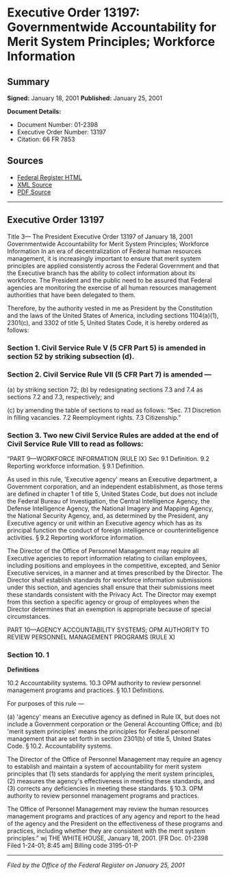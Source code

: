 # Executive Order 13197: Governmentwide Accountability for Merit System Principles; Workforce Information

## Summary

**Signed:** January 18, 2001
**Published:** January 25, 2001

**Document Details:**
- Document Number: 01-2398
- Executive Order Number: 13197
- Citation: 66 FR 7853

## Sources
- [Federal Register HTML](https://www.federalregister.gov/documents/2001/01/25/01-2398/governmentwide-accountability-for-merit-system-principles-workforce-information)
- [XML Source](https://www.federalregister.gov/documents/full_text/xml/2001/01/25/01-2398.xml)
- [PDF Source](https://www.govinfo.gov/content/pkg/FR-2001-01-25/pdf/01-2398.pdf)

---

## Executive Order 13197

Title 3—
The President
Executive Order 13197 of January 18, 2001
Governmentwide Accountability for Merit System Principles; Workforce Information
In an era of decentralization of Federal human resources management, it is increasingly important to ensure that merit system principles are applied consistently across the Federal Government and that the Executive branch has the ability to collect information about its workforce. The President and the public need to be assured that Federal agencies are monitoring the exercise of all human resources management authorities that have been delegated to them.

Therefore, by the authority vested in me as President by the Constitution and the laws of the United States of America, including sections 1104(a)(1), 2301(c), and 3302 of title 5, United States Code, it is hereby ordered as follows:
### Section 1. Civil Service Rule V (5 CFR Part 5) is amended in section 52 by striking subsection (d).

### Section 2. Civil Service Rule VII (5 CFR Part 7) is amended —

(a) by striking section 72;
(b) by redesignating sections 7.3 and 7.4 as sections 7.2 and 7.3, respectively; and

(c) by amending the table of sections to read as follows:
“Sec.
7.1 Discretion in filling vacancies.
7.2 Reemployment rights.
7.3 Citizenship.”
### Section 3. Two new Civil Service Rules are added at the end of Civil Service Rule VIII to read as follows:

“PART 9—WORKFORCE INFORMATION (RULE IX)
Sec
9.1 Definition.
9.2 Reporting workforce information.
§ 9.1 Definition.

As used in this rule, 'Executive agency' means an Executive department, a Government corporation, and an independent establishment, as those terms are defined in chapter 1 of title 5, United States Code, but does not include the Federal Bureau of Investigation, the Central Intelligence Agency, the Defense Intelligence Agency, the National Imagery and Mapping Agency, the National Security Agency, and, as determined by the President, any Executive agency or unit within an Executive agency which has as its principal function the conduct of foreign intelligence or counterintelligence activities.
§ 9.2 Reporting workforce information.

The Director of the Office of Personnel Management may require all Executive agencies to report information relating to civilian employees, including positions and employees in the competitive, excepted, and Senior Executive 
services, in a manner and at times prescribed by the Director. The Director shall establish standards for workforce information submissions under this section, and agencies shall ensure that their submissions meet these standards consistent with the Privacy Act. The Director may exempt from this section a specific agency or group of employees when the Director determines that an exemption is appropriate because of special circumstances.

PART 10—AGENCY ACCOUNTABILITY SYSTEMS;
OPM AUTHORITY TO REVIEW PERSONNEL MANAGEMENT PROGRAMS
(RULE X)
### Section 10. 1

**Definitions**

10.2 Accountability systems.
10.3 OPM authority to review personnel management programs and practices.
§ 10.1 Definitions.

For purposes of this rule —

(a) 'agency' means an Executive agency as defined in Rule IX, but does not include a Government corporation or the General Accounting Office; and
(b) 'merit system principles' means the principles for Federal personnel management that are set forth in section 2301(b) of title 5, United States Code.
§ 10.2. Accountability systems.

The Director of the Office of Personnel Management may require an agency to establish and maintain a system of accountability for merit system principles that (1) sets standards for applying the merit system principles, (2) measures the agency's effectiveness in meeting these standards, and (3) corrects any deficiencies in meeting these standards.
§ 10.3. OPM authority to review personnel management
programs and practices.

The Office of Personnel Management may review the human resources management programs and practices of any agency and report to the head of the agency and the President on the effectiveness of these programs and practices, including whether they are consistent with the merit system principles.”
wj
THE WHITE HOUSE,
January 18, 2001.
[FR Doc. 01-2398
Filed 1-24-01; 8:45 am]
Billing code 3195-01-P

---

*Filed by the Office of the Federal Register on January 25, 2001*
